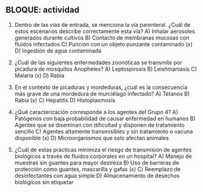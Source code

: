 ## BLOQUE: actividad

1. Dentro de las vías de entrada, se menciona la vía parenteral. ¿Cuál de estos escenarios describe correctamente esta vía?
A) Inhalar aerosoles generados durante cultivos
B) Contacto de membranas mucosas con fluidos infectados
C) Punción con un objeto punzante contaminado (x)
D) Ingestión de agua contaminada

2. ¿Cuál de las siguientes enfermedades zoonóticas se transmite por picadura de mosquitos Anopheles?
A) Leptospirosis
B) Leishmaniasis
C) Malaria (x)
D) Rabia

3. En el contexto de picaduras y mordeduras, ¿cuál es la consecuencia más grave de una mordedura de murciélago infectado?
A) Tétanos
B) Rabia (x)
C) Hepatitis
D) Histoplasmosis

4. ¿Qué caracterización corresponde a los agentes del Grupo 4?
A) Patógenos con baja probabilidad de causar enfermedad en humanos
B) Agentes que se diseminan con dificultad y disponen de tratamiento sencillo
C) Agentes altamente transmisibles y sin tratamiento o vacuna disponible (x)
D) Microorganismos que solo afectan animales

5. ¿Cuál de estas prácticas minimiza el riesgo de transmisión de agentes biológicos a través de fluidos corporales en un hospital?
A) Manejo de muestras sin guantes para mayor destreza
B) Uso de barreras de protección como guantes, mascarilla y gafas (x)
C) Reemplazo de desinfectantes con agua simple
D) Almacenamiento de desechos biológicos sin etiquetar
